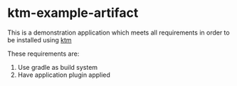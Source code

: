# ktm-example-artifact

This is a demonstration application which meets all requirements in order to be installed using [ktm](https://github.com/ghostbuster91/ktm)

These requirements are:
1. Use gradle as build system
2. Have application plugin applied
